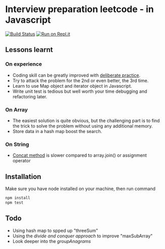 # Interview preparation leetcode - in Javascript

[![Build Status](https://api.travis-ci.org/hieutle2011/interview-prep-leetcode.svg?branch=master)](https://travis-ci.org/github/hieutle2011/interview-prep-leetcode) [![Run on Repl.it](https://repl.it/badge/github/hieutle2011/interview-prep-leetcode)](https://repl.it/github/hieutle2011/interview-prep-leetcode)

## Lessons learnt

### On experience
- Coding skill can be greatly improved with [deliberate practice](1).
- Try to attack the problem for the 2nd or even better, the 3rd time.
- Learn to use Map object and iterator object in Javascript.
- Write unit test is tedious but well worth your time debugging and refactoring later.

### On Array
- The easiest solution is quite obvious, but the challenging part is to find the trick to solve the problem without using any additional memory.
- Store data in a hash map boost the search.

### On String
- [Concat method](2) is slower compared to array.join() or assignment operator

## Installation

Make sure you have node installed on your machine, then run command

```bash
npm install
npm test
```

## Todo
- Using hash map to spped up "threeSum"
- Using the *divide and conquer approach* to improve "maxSubArray"
- Look deeper into the *groupAnagrams*

[1]:https://en.wikipedia.org/wiki/Practice_(learning_method)#Deliberate_practice
[2]:https://developer.mozilla.org/en-US/docs/Web/JavaScript/Reference/Global_Objects/String/concat